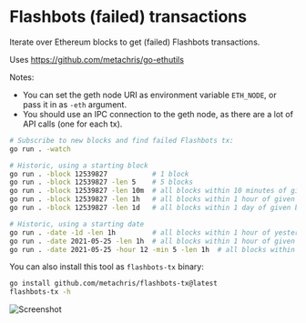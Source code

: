 # Flashbots (failed) transactions

Iterate over Ethereum blocks to get (failed) Flashbots transactions.

Uses https://github.com/metachris/go-ethutils

Notes: 

* You can set the geth node URI as environment variable `ETH_NODE`, or pass it in as `-eth` argument.
* You should use an IPC connection to the geth node, as there are a lot of API calls (one for each tx).

```bash
# Subscribe to new blocks and find failed Flashbots tx:
go run . -watch

# Historic, using a starting block
go run . -block 12539827           # 1 block
go run . -block 12539827 -len 5    # 5 blocks
go run . -block 12539827 -len 10m  # all blocks within 10 minutes of given block
go run . -block 12539827 -len 1h   # all blocks within 1 hour of given block
go run . -block 12539827 -len 1d   # all blocks within 1 day of given block

# Historic, using a starting date
go run . -date -1d -len 1h         # all blocks within 1 hour of yesterday 00:00:00 (UTC)
go run . -date 2021-05-25 -len 1h  # all blocks within 1 hour of given date 00:00:00 (UTC)
go run . -date 2021-05-25 -hour 12 -min 5 -len 1h  # all blocks within 1 hour of given date 12:05:00 (UTC)
```

You can also install this tool as `flashbots-tx` binary:

```bash
go install github.com/metachris/flashbots-tx@latest
flashbots-tx -h
```


![Screenshot](https://user-images.githubusercontent.com/116939/120549797-532fa500-c3f4-11eb-84fc-1e02d1db4cd6.png)
